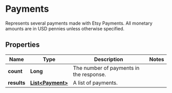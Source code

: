

# Payments

Represents several payments made with Etsy Payments. All monetary amounts are in USD pennies unless otherwise specified.

## Properties

Name | Type | Description | Notes
------------ | ------------- | ------------- | -------------
**count** | **Long** | The number of payments in the response. | 
**results** | [**List&lt;Payment&gt;**](Payment.md) | A list of payments. | 



